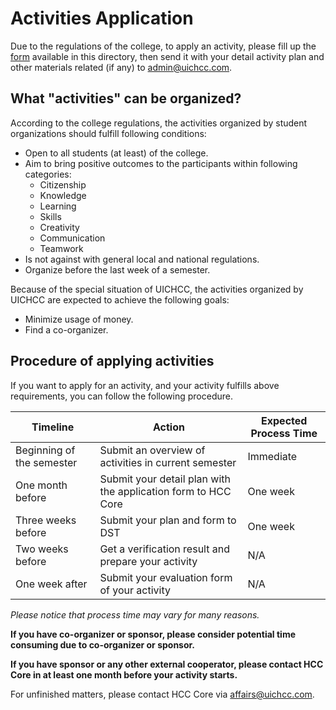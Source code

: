 # Activities Application
Due to the regulations of the college, to apply an activity, please fill up the [form](HCC-Activity-Application-Form.docx) available in this directory, then send it with your detail activity plan and other materials related (if any) to [admin@uichcc.com](mailto:admin@uichcc.com).
## What "activities" can be organized?
According to the college regulations, the activities organized by student organizations should fulfill following conditions:
* Open to all students (at least) of the college.
* Aim to bring positive outcomes to the participants within following categories:
    * Citizenship
    * Knowledge
    * Learning
    * Skills
    * Creativity
    * Communication
    * Teamwork
* Is not against with general local and national regulations.
* Organize before the last week of a semester.

Because of the special situation of UICHCC, the activities organized by UICHCC are expected to achieve the following goals:
* Minimize usage of money.
* Find a co-organizer.

## Procedure of applying activities
If you want to apply for an activity, and your activity fulfills above requirements, you can follow the following procedure.

| Timeline | Action | Expected Process Time |
| ------ | ------- | ------- |
| Beginning of the semester | Submit an overview of activities in current semester | Immediate |
| One month before | Submit your detail plan with the application form to HCC Core | One week |
| Three weeks before | Submit your plan and form to DST | One week |
| Two weeks before | Get a verification result and prepare your activity | N/A |
| One week after | Submit your evaluation form of your activity | N/A |

*Please notice that process time may vary for many reasons.*

**If you have co-organizer or sponsor, please consider potential time consuming due to co-organizer or sponsor.**

**If you have sponsor or any other external cooperator, please contact HCC Core in at least one month before your activity starts.**

For unfinished matters, please contact HCC Core via [affairs@uichcc.com](mailto:affairs@uichcc.com).